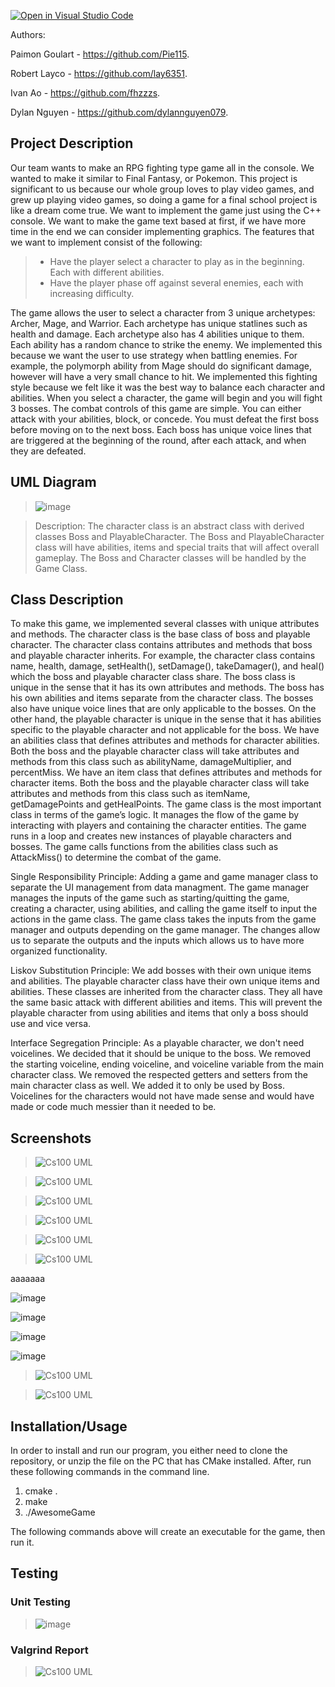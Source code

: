 [![Open in Visual Studio Code](https://classroom.github.com/assets/open-in-vscode-c66648af7eb3fe8bc4f294546bfd86ef473780cde1dea487d3c4ff354943c9ae.svg)](https://classroom.github.com/online_ide?assignment_repo_id=9935895&assignment_repo_type=AssignmentRepo)

Authors:  

Paimon Goulart - https://github.com/Pie115. 

Robert Layco - https://github.com/lay6351. 

Ivan Ao - https://github.com/fhzzzs. 

Dylan Nguyen - https://github.com/dylannguyen079. 


## Project Description 
Our team wants to make an RPG fighting type game all in the console. We wanted to make it similar to Final Fantasy, or Pokemon. This project is significant to us because our whole group loves to play video games, and grew up playing video games, so doing a game for a final school project is like a dream come true. We want to implement the game just using the C++ console. We want to make the game text based at first, if we have more time in the end we can consider implementing graphics. The features that we want to implement consist of the following:
> * Have the player select a character to play as in the beginning. Each with different abilities.
> * Have the player phase off against several enemies, each with increasing difficulty.

The game allows the user to select a character from 3 unique archetypes: Archer, Mage, and Warrior. Each archetype has unique statlines such as health and damage. Each archetype also has 4 abilities unique to them. Each ability has a random chance to strike the enemy. We implemented this because we want the user to use strategy when battling enemies. For example, the polymorph ability from Mage should do significant damage, however will have a very small chance to hit. We implemented this fighting style because we felt like it was the best way to balance each character and abilities. When you select a character, the game will begin and you will fight 3 bosses. The combat controls of this game are simple. You can either attack with your abilities, block, or concede. You must defeat the first boss before moving on to the next boss. Each boss has unique voice lines that are triggered at the beginning of the round, after each attack, and when they are defeated.

## UML Diagram
> ![image](https://user-images.githubusercontent.com/116398521/225921748-1ed59058-925b-4849-97c3-9b35fb4ca274.jpeg)

 
 > Description: The character class is an abstract class with derived classes Boss and PlayableCharacter. The Boss and PlayableCharacter class will have abilities, items and special traits that will affect overall gameplay. The Boss and Character classes will be handled by the Game Class.
 > 
 ## Class Description
To make this game, we implemented several classes with unique attributes and methods. The character class is the base class of boss and playable character. The character class contains attributes and methods that boss and playable character inherits. For example, the character class contains name, health, damage, setHealth(), setDamage(), takeDamager(), and heal() which the boss and playable character class share. The boss class is unique in the sense that it has its own attributes and methods. The boss has his own abilities and items separate from the character class. The bosses also have unique voice lines that are only applicable to the bosses. On the other hand, the playable character is unique in the sense that it has abilities specific to the playable character and not applicable for the boss.
We have an abilities class that defines attributes and methods for character abilities. Both the boss and the playable character class will take attributes and methods from this class such as abilityName, damageMultiplier, and percentMiss.
We have an item class that defines attributes and methods for character items. Both the boss and the playable character class will take attributes and methods from this class such as itemName, getDamagePoints and getHealPoints.
The game class is the most important class in terms of the game’s logic. It manages the flow of the game by interacting with players and containing the character entities. The game runs in a loop and creates new instances of playable characters and bosses. The game calls functions from the abilities class such as AttackMiss() to determine the combat of the game.

Single Responsibility Principle:
Adding a game and game manager class to separate the UI management from data managment. The game manager manages the inputs of the game such as starting/quitting the game, creating a character, using abilities, and calling the game itself to input the actions in the game class. The game class takes the inputs from the game manager and outputs depending on the game manager. The changes allow us to separate the outputs and the inputs which allows us to have more organized functionality.

Liskov Substitution Principle:
We add bosses with their own unique items and abilities. The playable character class have their own unique items and abilities. These classes are inherited from the character class. They all have the same basic attack with different abilities and items. This will prevent the playable character from using abilities and items that only a boss should use and vice versa.

Interface Segregation Principle:
As a playable character, we don't need voicelines. We decided that it should be unique to the boss. We removed the starting voiceline, ending voiceline, and voiceline variable from the main character class. We removed the respected getters and setters from the main character class as well. We added it to only be used by Boss. Voicelines for the characters would not have made sense and would have made or code much messier than it needed to be.


 ## Screenshots
 > ![Cs100 UML](https://user-images.githubusercontent.com/6378028/225709527-3ca614d9-a867-4f57-9045-2ad351d76fba.png)
 
 > ![Cs100 UML](https://user-images.githubusercontent.com/6378028/225709944-46a30055-60a6-4d57-974a-62868a0a61cf.png)

 > ![Cs100 UML](https://user-images.githubusercontent.com/6378028/225710872-313659ab-01c0-459a-9267-5255f8409015.png)
 
 > ![Cs100 UML](https://user-images.githubusercontent.com/6378028/225709742-8dc2d132-1934-460f-bc94-9f219e2d54b0.png)
 
 > ![Cs100 UML](https://user-images.githubusercontent.com/6378028/225711006-06588a92-8bc6-4d1b-8552-18f724539b1d.png)

 > ![Cs100 UML](https://user-images.githubusercontent.com/6378028/225711463-8e31cbc2-8f45-47fd-aac8-67dc927cccdf.png)

aaaaaaa

![image](https://user-images.githubusercontent.com/116398521/226018335-988a7e65-9b75-4a41-8a4b-cafd5c748810.png)

![image](https://user-images.githubusercontent.com/116398521/226019191-dd5e9e9a-fb2c-4cba-877a-200cc9d29f8e.png)

![image](https://user-images.githubusercontent.com/116398521/226019727-dd2f1331-e16f-4ccc-9c6b-1c54ad8b1fd2.png)

![image](https://user-images.githubusercontent.com/116398521/226020129-d9b4d186-d905-4a8a-b394-afa89a8bd6ce.png)

 > ![Cs100 UML](https://user-images.githubusercontent.com/6378028/225712277-7f605f96-a073-4e54-9ac6-ca9ba19bbbc0.png)

 > ![Cs100 UML](https://user-images.githubusercontent.com/6378028/225712381-b652c641-5b3e-41cd-badb-abec68c80d65.png)

 ## Installation/Usage
 In order to install and run our program, you either need to clone the repository, or unzip the file on the PC that has CMake installed. After, run these following commands in the command line. 
 
 1. cmake .
 2. make
 3. ./AwesomeGame

 The following commands above will create an executable for the game, then run it.
 
 ## Testing
 
 ### Unit Testing
 
 > ![image](https://user-images.githubusercontent.com/116398521/226012212-80741fdf-6a5e-4a2e-ba61-686c4cfb5baa.png)
 
 ### Valgrind Report
 
 > ![Cs100 UML](https://user-images.githubusercontent.com/6378028/226017221-0c6418d6-babe-4799-a381-f9979dc3e477.png)
 
 
